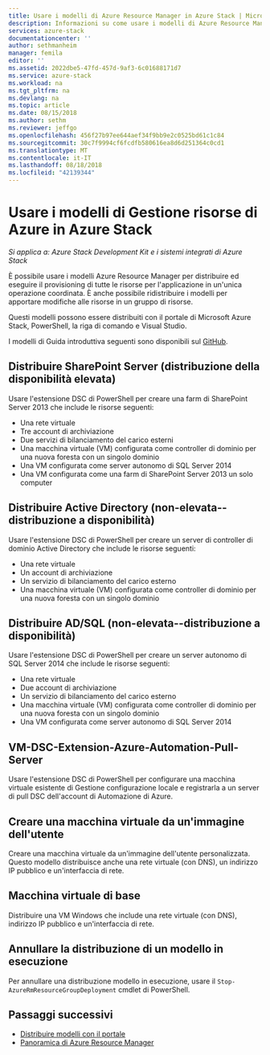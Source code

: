 ```yaml
---
title: Usare i modelli di Azure Resource Manager in Azure Stack | Microsoft Docs
description: Informazioni su come usare i modelli di Azure Resource Manager in Azure Stack per il provisioning delle risorse.
services: azure-stack
documentationcenter: ''
author: sethmanheim
manager: femila
editor: ''
ms.assetid: 2022dbe5-47fd-457d-9af3-6c01688171d7
ms.service: azure-stack
ms.workload: na
ms.tgt_pltfrm: na
ms.devlang: na
ms.topic: article
ms.date: 08/15/2018
ms.author: sethm
ms.reviewer: jeffgo
ms.openlocfilehash: 456f27b97ee644aef34f9bb9e2c0525bd61c1c84
ms.sourcegitcommit: 30c7f9994cf6fcdfb580616ea8d6d251364c0cd1
ms.translationtype: MT
ms.contentlocale: it-IT
ms.lasthandoff: 08/18/2018
ms.locfileid: "42139344"
---
```

# <a name="use-azure-resource-manager-templates-in-azure-stack"></a>Usare i modelli di Gestione risorse di Azure in Azure Stack

*Si applica a: Azure Stack Development Kit e i sistemi integrati di Azure Stack*

È possibile usare i modelli Azure Resource Manager per distribuire ed eseguire il provisioning di tutte le risorse per l'applicazione in un'unica operazione coordinata. È anche possibile ridistribuire i modelli per apportare modifiche alle risorse in un gruppo di risorse.

Questi modelli possono essere distribuiti con il portale di Microsoft Azure Stack, PowerShell, la riga di comando e Visual Studio.

I modelli di Guida introduttiva seguenti sono disponibili sul [GitHub](http://aka.ms/azurestackgithub).

## <a name="deploy-sharepoint-server-non-high-availability-deployment"></a>Distribuire SharePoint Server (distribuzione della disponibilità elevata)

Usare l'estensione DSC di PowerShell per creare una farm di SharePoint Server 2013 che include le risorse seguenti:

* Una rete virtuale
* Tre account di archiviazione
* Due servizi di bilanciamento del carico esterni
* Una macchina virtuale (VM) configurata come controller di dominio per una nuova foresta con un singolo dominio
* Una VM configurata come server autonomo di SQL Server 2014
* Una VM configurata come una farm di SharePoint Server 2013 un solo computer

## <a name="deploy-ad-non-high-availability-deployment"></a>Distribuire Active Directory (non-elevata--distribuzione a disponibilità)

Usare l'estensione DSC di PowerShell per creare un server di controller di dominio Active Directory che include le risorse seguenti:

* Una rete virtuale
* Un account di archiviazione
* Un servizio di bilanciamento del carico esterno
* Una macchina virtuale (VM) configurata come controller di dominio per una nuova foresta con un singolo dominio

## <a name="deploy-adsql-non-high-availability-deployment"></a>Distribuire AD/SQL (non-elevata--distribuzione a disponibilità)

Usare l'estensione DSC di PowerShell per creare un server autonomo di SQL Server 2014 che include le risorse seguenti:

* Una rete virtuale
* Due account di archiviazione
* Un servizio di bilanciamento del carico esterno
* Una macchina virtuale (VM) configurata come controller di dominio per una nuova foresta con un singolo dominio
* Una VM configurata come server autonomo di SQL Server 2014

## <a name="vm-dsc-extension-azure-automation-pull-server"></a>VM-DSC-Extension-Azure-Automation-Pull-Server

Usare l'estensione DSC di PowerShell per configurare una macchina virtuale esistente di Gestione configurazione locale e registrarla a un server di pull DSC dell'account di Automazione di Azure.

## <a name="create-a-virtual-machine-from-a-user-image"></a>Creare una macchina virtuale da un'immagine dell'utente

Creare una macchina virtuale da un'immagine dell'utente personalizzata. Questo modello distribuisce anche una rete virtuale (con DNS), un indirizzo IP pubblico e un'interfaccia di rete.

## <a name="basic-virtual-machine"></a>Macchina virtuale di base

Distribuire una VM Windows che include una rete virtuale (con DNS), indirizzo IP pubblico e un'interfaccia di rete.

## <a name="cancel-a-running-template-deployment"></a>Annullare la distribuzione di un modello in esecuzione

Per annullare una distribuzione modello in esecuzione, usare il `Stop-AzureRmResourceGroupDeployment` cmdlet di PowerShell.

## <a name="next-steps"></a>Passaggi successivi

* [Distribuire modelli con il portale](azure-stack-deploy-template-portal.md)
* [Panoramica di Azure Resource Manager](../../azure-resource-manager/resource-group-overview.md)
